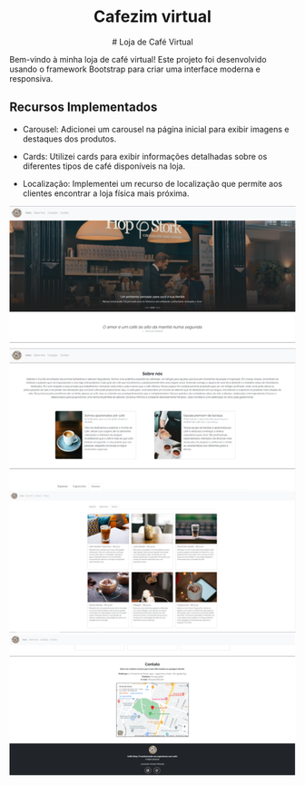 <h1 align="center">Cafezim virtual</h1>
<p align="center">
  # Loja de Café Virtual
</p>
Bem-vindo à minha loja de café virtual! Este projeto foi desenvolvido usando o framework Bootstrap para criar uma interface moderna e responsiva.

## Recursos Implementados

- Carousel: Adicionei um carousel na página inicial para exibir imagens e destaques dos produtos.

- Cards: Utilizei cards para exibir informações detalhadas sobre os diferentes tipos de café disponíveis na loja.

- Localização: Implementei um recurso de localização que permite aos clientes encontrar a loja física mais próxima.

<a href="">
  <img src="assets/images/readme-images/Photo1.png">
</a>
<a href="">
  <img src="assets/images/readme-images/Photo2.png">
</a>
<a href="">
  <img src="assets/images/readme-images/Photo3.png">
</a>
<a href="">
  <img src="assets/images/readme-images/Photo4.png">
</a>
